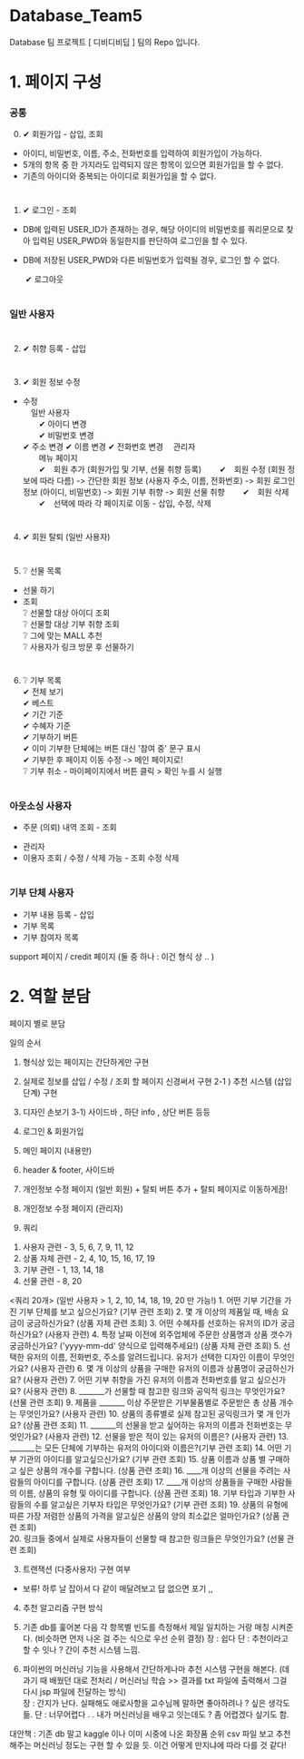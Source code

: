 # Database_Team5
Database 팀 프로젝트 [ 디비디비딥 ] 팀의 Repo 입니다.

# 1. 페이지 구성 #

### 공통 ###
 
0) ✔ 회원가입 - 삽입, 조회
- 아이디, 비밀번호, 이름, 주소, 전화번호를 입력하여 회원가입이 가능하다.  
- 5개의 항목 중 한 가지라도 입력되지 않은 항목이 있으면 회원가입을 할 수 없다.  
- 기존의 아이디와 중복되는 아이디로 회원가입을 할 수 없다.  
  
#
     
1) ✔ 로그인 - 조회
- DB에 입력된 USER_ID가 존재하는 경우, 해당 아이디의 비밀번호를 쿼리문으로 찾아 입력된 USER_PWD와 동일한지를 판단하여 로그인을 할 수 있다.   


- DB에 저장된 USER_PWD와 다른 비밀번호가 입력될 경우, 로그인 할 수 없다.  
   
　　✔ 로그아웃  
     
#
  
### 일반 사용자 ###
  
#
  
2) ✔ 취향 등록 - 삽입
  
#
  
3) ✔ 회원 정보 수정 
- 수정  
　일반 사용자    
　　✔ 아이디 변경  
　　✔ 비밀번호 변경   
   ✔ 주소 변경
   ✔ 이름 변경
   ✔ 전화번호 변경
　관리자  
　　메뉴 페이지  
　　✔　회원 추가 (회원가입 및 기부, 선물 취향 등록) 
　　✔　회원 수정 (회원 정보에 따라 다름)
    -> 간단한 회원 정보 (사용자 주소, 이름, 전화번호)
    -> 회원 로그인 정보 (아이디, 비밀번호)
    -> 회원 기부 취향
    -> 회원 선물 취향
　　✔　회원 삭제   
　　✔　선택에 따라 각 페이지로 이동 - 삽입, 수정, 삭제  
  
#
  
4) ✔ 회원 탈퇴 (일반 사용자)
  
#
  
5) ❔ 선물 목록
- 선물 하기 
 - 조회  
  ❔ 선물할 대상 아이디 조회  
  ❔ 선물할 대상 기부 취향 조회  
  ❔ 그에 맞는 MALL 추천  
  ❔ 사용자가 링크 방문 후 선물하기   
  
#
  
6) ❔ 기부 목록  
 ✔ 전체 보기  
 ✔ 베스트  
 ✔ 기간 기준  
 ✔ 수혜자 기준  
 ✔ 기부하기 버튼  
 ✔ 이미 기부한 단체에는 버튼 대신 '참여 중' 문구 표시    
 ✔ 기부한 후 페이지 이동 수정 -> 메인 페이지로!  
 ❔ 기부 취소 - 마이페이지에서 버튼 클릭 > 확인 누를 시 실행  
   
#
    
### 아웃소싱 사용자 ###
- 주문 (의뢰) 내역 조회 - 조회
* 관리자
* 이용자 조회 / 수정 / 삭제 가능 - 조회 수정 삭제
  
#
  
### 기부 단체 사용자 ###
- 기부 내용 등록  - 삽입
- 기부 목록 
- 기부 참여자 목록

support 페이지 / credit 페이지 (둘 중 하나 : 이건 형식 상 .. )
  
#
  
# 2. 역할 분담 #

페이지 별로 분담

일의 순서
1. 형식상 있는 페이지는 간단하게만 구현
2. 실제로 정보를 삽입 / 수정 / 조회 할 페이지 신경써서 구현
 2-1 ) 추천 시스템 (삽입 단계) 구현 
3. 디자인 손보기
  3-1) 사이드바 , 하단 info , 상단 버튼 등등

1. 로그인 & 회원가입
2. 메인 페이지 (내용만)
3. header & footer, 사이드바
4. 개인정보 수정 페이지 (일반 회원)  + 탈퇴 버튼 추가 + 탈퇴 페이지로 이동하게끔! 
5. 개인정보 수정 페이지 (관리자)
6. 쿼리
1) 사용자 관련 - 3, 5, 6, 7, 9, 11, 12
2) 상품 자체 관련 - 2, 4, 10, 15, 16, 17, 19
3) 기부 관련 - 1, 13, 14, 18
4) 선물 관련 - 8, 20



<쿼리 20개>  (일반 사용자 > 1, 2, 10, 14, 18, 19, 20 만 가능!)
      1. 어떤 기부 기간을 가진 기부 단체를 보고 싶으신가요?  (기부 관련 조회)
            2. 몇 개 이상의 제품일 때, 배송 요금이 궁금하신가요?  (상품 자체 관련 조회)
            3. 어떤 수혜자를 선호하는 유저의 ID가 궁금하신가요?  (사용자 관련)
            4. 특정 날짜 이전에 외주업체에 주문한 상품명과 상품 갯수가 궁금하신가요? ('yyyy-mm-dd' 양식으로 입력해주세요!)  (상품 자체 관련 조회)
            5. 선택한 유저의 이름, 전화번호, 주소를 알려드립니다. 유저가 선택한 디자인 이름이 무엇인가요?  (사용자 관련)
            6. 몇 개 이상의 상품을 구매한 유저의 이름과 상품명이 궁금하신가요? (사용자 관련)
            7. 어떤 기부 취향을 가진 유저의 이름과 전화번호를 알고 싶으신가요?  (사용자 관련)
            8. _______가 선물할 때 참고한 링크와 공익적 링크는 무엇인가요? (선물 관련 조회)
            9. 제품을 _______ 이상 주문받은 기부물품별로 주문받은 총 상품 개수는 무엇인가요?  (사용자 관련)
            10. 상품의 종류별로 실제 참고된 공익링크가 몇 개 인가요? (상품 관련 조회)
            11. _______의 선물을 받고 싶어하는 유저의 이름과 전화번호는 무엇인가요?   (사용자 관련)
            12. 선물을 받은 적이 있는 유저의 이름은? (사용자 관련)
            13. _______는 모든 단체에 기부하는 유저의 아이디와 이름은?(기부 관련 조회)
            14. 어떤 기부 기관의 아이디를 알고싶으신가요? (기부 관련 조회)
            15. 상품 이름과 상품 별 구매하고 싶은 상품의 개수를 구합니다. (상품 관련 조회)
            16. ____개 이상의 선물을 주려는 사람들의 아이디를 구합니다. (상품 관련 조회)
            17. ____개 이상의 상품들을 구매한 사람들의 이름, 상품의 유형 및 아이디를 구합니다. (상품 관련 조회)
            18. 기부 타입과 기부한 사람들의 수를 알고싶은 기부자 타입은 무엇인가요?  (기부 관련 조회)
            19. 상품의 유형에 따른 가장 저렴한 상품의 가격을 알고싶은 상품의 양의 최소값은 얼마인가요? (상품 관련 조회)  
            20. 링크들 중에서 실제로 사용자들이 선물할 때 참고한 링크들은 무엇인가요? (선물 관련 조회)




3. 트랜잭션 (다중사용자) 구현 여부

- 보류! 하루 날 잡아서 다 같이 매달려보고 답 없으면 포기 ,,

4. 추천 알고리즘 구현 방식

1. 기존 db를 훑어본 다음 각 항목별 빈도를 측정해서 제일 일치하는 거랑 매칭 시켜준다. (비슷하면 먼저 나온 걸 주는 식으로 우선 순위 결정) 
장 : 쉽다
단 : 추천이라고 할 수 잇나 ? 간이 추천 시스템 느낌.

2. 파이썬의 머신러닝 기능을 사용해서 간단하게나마 추천 시스템 구현을 해본다. (데과기 때 배웠던 대로 전처리 / 머신러닝 학습 >> 결과를 txt 파일에 출력해서 그걸 다시 jsp 파일에 전달하는 방식)  
장 : 간지가 난다. 실패해도 애로사항을 교수님께 말하면 좋아하려나 ? 싶은 생각도 듦.
단 : 너무어렵다 . . 내가 머신러닝을 배우고 잇는데도 ? 좀 어렵겠다 싶기도 함. 

대안책 : 기존 db 말고 kaggle 이나 이미 시중에 나온 화장품 순위 csv 파일 보고 추천해주는 머신러닝 정도는 구현 할 수 있을 듯. 이건 어떻게 만지냐에 따라 다를 것 같다!







